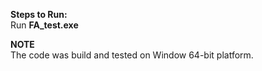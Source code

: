**Steps to Run:**</br>
 Run **FA_test.exe**

**NOTE**</br>
The code was build and tested on Window 64-bit platform. 

